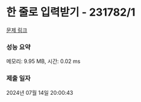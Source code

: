 # 한 줄로 입력받기 - 231782/1 

[문제 링크](https://level.goorm.io/exam/231782/%ED%95%9C-%EC%A4%84%EB%A1%9C-%EC%9E%85%EB%A0%A5%EB%B0%9B%EA%B8%B0/quiz/1) 

### 성능 요약

메모리: 9.95 MB, 시간: 0.02 ms

### 제출 일자

2024년 07월 14일 20:00:43

